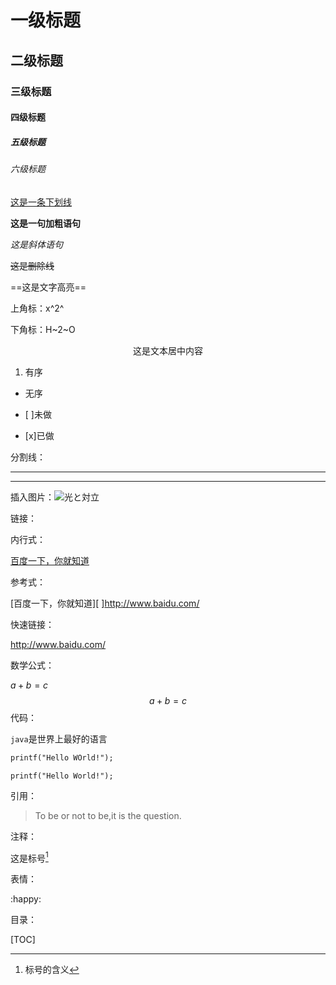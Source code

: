 # 一级标题

## 二级标题

### 三级标题

#### 四级标题

##### 五级标题

###### 六级标题

<u>这是一条下划线</u>

**这是一句加粗语句**

*这是斜体语句*

~~这是删除线~~

==这是文字高亮==

上角标：x^2^

下角标：H~2~O

<center>这是文本居中内容</center>

1. 有序

+ 无序

- [ ]未做

- [x]已做

分割线：

***

---

插入图片：![光と対立](E:\arcaea\光と対立.png)

链接：

内行式：

[百度一下，你就知道](http://www.baidu.com/)

参考式：

[百度一下，你就知道][ ]http://www.baidu.com/

快速链接：

<http://www.baidu.com/>

数学公式：

$a+b=c$
$$
a+b=c
$$
代码：

`java`是世界上最好的语言

~~~markdown
printf("Hello WOrld!");
~~~

~~~
printf("Hello World!");
~~~

引用：

> To be or not to be,it is the question.

注释：

这是标号[^1]

[^1]:标号的含义

表情：

:happy:

目录：

[TOC]



